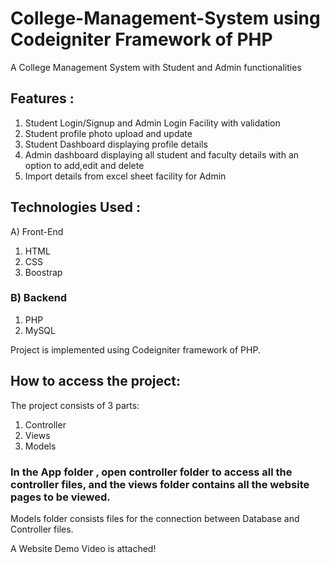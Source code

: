 # College-Management-System using Codeigniter Framework of PHP
A College Management System with Student and Admin functionalities

## Features :
1) Student Login/Signup and Admin Login Facility with validation
2) Student profile photo upload and update
3) Student Dashboard displaying profile details
4) Admin dashboard displaying all student and faculty details with an option to add,edit and delete
5) Import details from excel sheet facility for Admin

## Technologies Used : 
A) Front-End
   1) HTML
   2) CSS
   3) Boostrap
### B) Backend
   1) PHP
   2) MySQL

Project is implemented using Codeigniter framework of PHP.
## How to access the project:
The project consists of 3 parts:
1) Controller
2) Views
3) Models
### In the App folder , open controller folder to access all the controller files, and the views folder contains all the website pages to be viewed.
Models folder consists files for the connection between Database and Controller files.

A Website Demo Video is attached!

